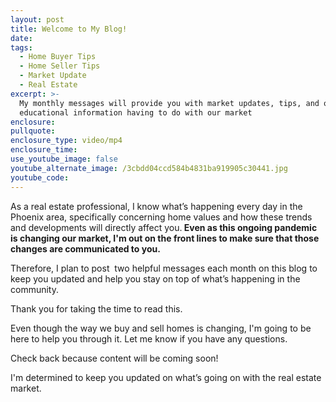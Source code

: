 ```yaml
---
layout: post
title: Welcome to My Blog!
date:
tags:
  - Home Buyer Tips
  - Home Seller Tips
  - Market Update
  - Real Estate
excerpt: >-
  My monthly messages will provide you with market updates, tips, and other
  educational information having to do with our market
enclosure:
pullquote:
enclosure_type: video/mp4
enclosure_time:
use_youtube_image: false
youtube_alternate_image: /3cbdd04ccd584b4831ba919905c30441.jpg
youtube_code:
---
```


As a real estate professional, I know what’s happening every day in the Phoenix area, specifically concerning home values and how these trends and developments will directly affect you.**&nbsp;Even as this ongoing pandemic is changing our market, I'm out on the front lines to make sure that those changes are communicated to you.**

Therefore, I plan to post &nbsp;two helpful messages each month on this blog to keep you updated and help you stay on top of what’s happening in the community.

Thank you for taking the time to read this.

Even though the way we buy and sell homes is changing, I'm going to be here to help you through it. Let me know if you have any questions.&nbsp;

Check back because content will be coming soon\!

I'm determined to keep you updated on what’s going on with the real estate market.&nbsp;